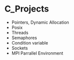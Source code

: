 # C_Projects
- Pointers, Dynamic Allocation
- Posix 
 - Threads
 - Semaphores
 - Condition variable
- Sockets 
- MPI Parrallel Environment